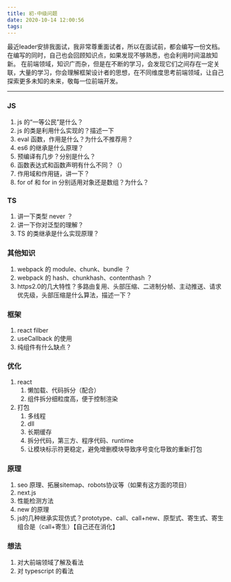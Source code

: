 ```yaml
---
title: 初-中级问题
date: 2020-10-14 12:00:56
tags:
---
```


最近leader安排我面试，我非常尊重面试者，所以在面试前，都会编写一份文档。在编写的同时，自己也会回顾知识点，如果发现不够熟悉，也会利用时间温故知新。
在前端领域，知识广而杂，但是在不断的学习，会发现它们之间存在一定关联，大量的学习，你会理解框架设计者的思想，在不同维度思考前端领域，让自己探索更多未知的未来，敬每一位前端开发。

---

### JS
1. js 的“一等公民”是什么？
2. js 的类是利用什么实现的？描述一下
3. eval 函数，作用是什么？为什么不推荐用？
4. es6 的继承是什么原理？
5. 预编译有几步？分别是什么？
6. 函数表达式和函数声明有什么不同？（）
7. 作用域和作用链，讲一下？
8. for of 和 for in 分别适用对象还是数组？为什么？

### TS
1. 讲一下类型 never ？
2. 讲一下你对泛型的理解？
3. TS 的类继承是什么实现原理？

### 其他知识
1. webpack 的 module、chunk、bundle ？
2. webpack 的 hash、chunkhash、contenthash ？
3. https2.0的几大特性？多路由复用、头部压缩、二进制分帧、主动推送、请求优先级，头部压缩是什么算法，描述一下？

### 框架
1. react filber
2. useCallback 的使用
3. 纯组件有什么缺点？

### 优化
1. react
   1. 懒加载、代码拆分（配合）
   2. 组件拆分细粒度高，便于控制渲染
2. 打包
   1. 多线程
   2. dll
   3. 长期缓存
   4. 拆分代码，第三方、程序代码、runtime
   5. 让模块标示符更稳定，避免增删模块导致序号变化导致的重新打包

### 原理
1. seo 原理、拓展sitemap、robots协议等（如果有这方面的项目）
2. next.js
3. 性能检测方法
4. new 的原理
5. js的几种继承实现仿式？prototype、call、call+new、原型式、寄生式、寄生组合是（call+寄生）【自己还在消化】

### 想法
1. 对大前端领域了解及看法
2. 对 typescript 的看法
